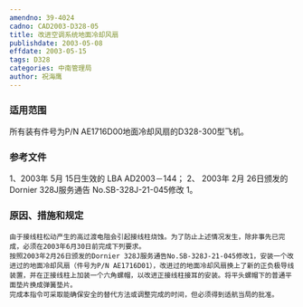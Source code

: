 ```yaml
---
amendno: 39-4024
cadno: CAD2003-D328-05
title: 改进空调系统地面冷却风扇
publishdate: 2003-05-08
effdate: 2003-05-15
tags: D328
categories: 中南管理局
author: 祝海鹰
---
```


### 适用范围 
所有装有件号为P/N AE1716D00地面冷却风扇的D328-300型飞机。

### 参考文件
1、2003年 5月 15日生效的 LBA AD2003－144；
 2、 2003年 2月 26日颁发的 Dornier 328J服务通告 No.SB-328J-21-045修改 1。

### 原因、措施和规定 
    由于接线柱松动产生的高过渡电阻会引起接线柱烧蚀。为了防止上述情况发生，除非事先已完成，必须在2003年6月30日前完成下列要求。 
    按照2003年2月26日颁发的Dornier 328J服务通告No.SB-328J-21-045修改1，安装一个改进过的地面冷却风扇（件号为P/N AE1716D01），改进过的地面冷却风扇换上了新的正负极导线装置，并在正接线柱上加装一个六角螺帽，以改进正接线柱接耳的安装。将平头螺帽下的普通平面垫片换成弹簧垫片。 
    完成本指令可采取能确保安全的替代方法或调整完成的时间，但必须得到适航当局的批准。
  
